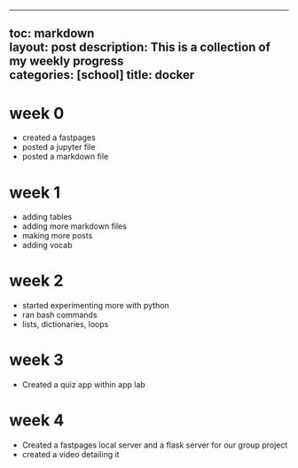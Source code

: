 
---
toc: markdown                                                               
layout: post
description: This is a collection of my weekly progress  
categories: [school]
title: docker  
---
>   


# week 0
- created a fastpages
- posted a jupyter file
- posted a markdown file
# week 1
- adding tables
- adding more markdown files
- making more posts
- adding vocab 
# week 2
- started experimenting more with python 
- ran bash commands 
- lists, dictionaries, loops
# week 3
- Created a quiz app within app lab
# week 4
- Created a fastpages local server and a flask server for our group project
- created a video detailing it 


>


